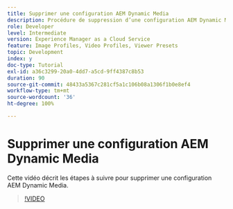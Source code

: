 ```yaml
---
title: Supprimer une configuration AEM Dynamic Media
description: Procédure de suppression d’une configuration AEM Dynamic Media d’AEM Assets.
role: Developer
level: Intermediate
version: Experience Manager as a Cloud Service
feature: Image Profiles, Video Profiles, Viewer Presets
topic: Development
index: y
doc-type: Tutorial
exl-id: a36c3299-20a0-4dd7-a5cd-9ff4387c8b53
duration: 90
source-git-commit: 48433a5367c281cf5a1c106b08a1306f1b0e8ef4
workflow-type: tm+mt
source-wordcount: '36'
ht-degree: 100%

---
```


# Supprimer une configuration AEM Dynamic Media

Cette vidéo décrit les étapes à suivre pour supprimer une configuration AEM Dynamic Media.

>[!VIDEO](https://video.tv.adobe.com/v/3418264?quality=12&learn=on&captions=fre_fr)
